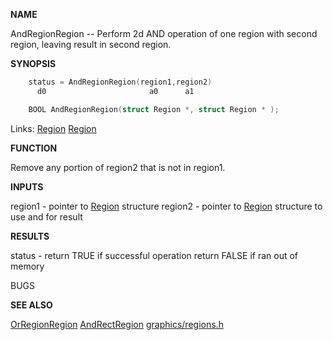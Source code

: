 
**NAME**

AndRegionRegion -- Perform 2d AND operation of one region
with second region, leaving result in second region.

**SYNOPSIS**

```c
    status = AndRegionRegion(region1,region2)
      d0                       a0      a1

    BOOL AndRegionRegion(struct Region *, struct Region * );

```
Links: [Region](_OOBW) [Region](_OOBW) 

**FUNCTION**

Remove any portion of region2 that is not in region1.

**INPUTS**

region1 - pointer to [Region](_OOBW) structure
region2 - pointer to [Region](_OOBW) structure to use and for result

**RESULTS**

status - return TRUE if successful operation
return FALSE if ran out of memory

BUGS

**SEE ALSO**

[OrRegionRegion](OrRegionRegion) [AndRectRegion](AndRectRegion) [graphics/regions.h](_OOBW)
